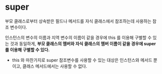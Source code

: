 # super
부모 클래스로부터 상속받은 필드나 메서드를 자식 클래스에서 참조하는데 사용하는 참조 변수이다.

인스턴스의 변수의 이름과 지역 변수의 이름이 같을 경우에 this 를 이용해 구별할 수 있는 것과 동일하게, <b>부모 클래스의 멤버와 자식 클래스의 멤버 이름이 같을 경우에 super 를 이용해 구별할 수 있다.</b>

- this 와 마찬가지로 super 참조변수를 사용할 수 있는 대상은 인스턴스와 메서드 뿐이고, 클래스 메서드에서는 사용할 수 없다.